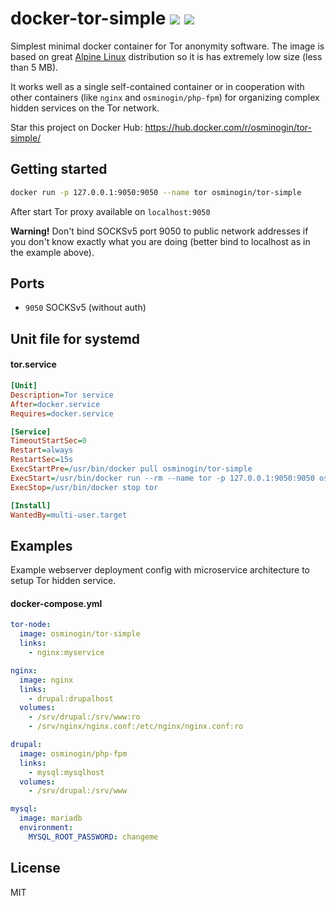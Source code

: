 # docker-tor-simple [![](https://img.shields.io/docker/stars/osminogin/tor-simple.svg)](https://hub.docker.com/r/osminogin/tor-simple) [![](https://images.microbadger.com/badges/image/osminogin/tor-simple.svg)](https://microbadger.com/images/osminogin/tor-simple)


Simplest minimal docker container for Tor anonymity software. The image is based on great [Alpine Linux](https://alpinelinux.org/) distribution so it is has extremely low size (less than 5 MB).

It works well as a single self-contained container or in cooperation with other containers (like `nginx` and `osminogin/php-fpm`) for organizing complex hidden services on the Tor network.

Star this project on Docker Hub: https://hub.docker.com/r/osminogin/tor-simple/


## Getting started

```bash
docker run -p 127.0.0.1:9050:9050 --name tor osminogin/tor-simple
```

After start Tor proxy available on `localhost:9050`

**Warning!** Don't bind SOCKSv5 port 9050 to public network addresses if you don't know exactly what you are doing (better bind to localhost as in the example above).


## Ports

* `9050` SOCKSv5 (without auth)

## Unit file for systemd

#### tor.service

```ini
[Unit]
Description=Tor service
After=docker.service
Requires=docker.service

[Service]
TimeoutStartSec=0
Restart=always
RestartSec=15s
ExecStartPre=/usr/bin/docker pull osminogin/tor-simple
ExecStart=/usr/bin/docker run --rm --name tor -p 127.0.0.1:9050:9050 osminogin/tor-simple
ExecStop=/usr/bin/docker stop tor

[Install]
WantedBy=multi-user.target
```


## Examples

Example webserver deployment config with microservice architecture to setup Tor hidden service.


#### docker-compose.yml

```yaml
tor-node:
  image: osminogin/tor-simple
  links:
    - nginx:myservice

nginx:
  image: nginx
  links:
    - drupal:drupalhost
  volumes:
    - /srv/drupal:/srv/www:ro
    - /srv/nginx/nginx.conf:/etc/nginx/nginx.conf:ro

drupal:
  image: osminogin/php-fpm
  links:
    - mysql:mysqlhost
  volumes:
    - /srv/drupal:/srv/www

mysql:
  image: mariadb
  environment:
    MYSQL_ROOT_PASSWORD: changeme
```


## License

MIT
